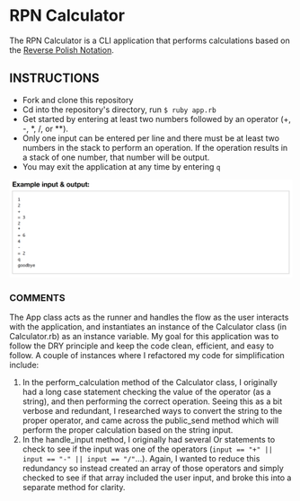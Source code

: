 # RPN Calculator

The RPN Calculator is a CLI application that performs calculations based on the [Reverse Polish Notation](https://en.wikipedia.org/wiki/Reverse_Polish_notation).

## INSTRUCTIONS

* Fork and clone this repository
* Cd into the repository's directory, run `$ ruby app.rb`
* Get started by entering at least two numbers followed by an operator (+, -, \*, /, or \*\*).
* Only one input can be entered per line and there must be at least two numbers in the stack to perform an operation. If the operation results in a stack of one number, that number will be output.
* You may exit the application at any time by entering `q`

![IO Example](IO.png)

### COMMENTS
The App class acts as the runner and handles the flow as the user interacts with the application, and instantiates an instance of the Calculator class (in Calculator.rb) as an instance variable. My goal for this application was to follow the DRY principle and keep the code clean, efficient, and easy to follow. A couple of instances where I refactored my code for simplification include:
1. In the perform_calculation method of the Calculator class, I originally had a long case statement checking the value of the operator (as a string), and then performing the correct operation. Seeing this as a bit verbose and redundant, I researched ways to convert the string to the proper operator, and came across the public_send method which will perform the proper calculation based on the string input.
2. In the handle_input method, I originally had several Or statements to check to see if the input was one of the operators (`input == "+" || input == "-" || input == "/"`...). Again, I wanted to reduce this redundancy so instead created an array of those operators and simply checked to see if that array included the user input, and broke this into a separate method for clarity.
